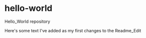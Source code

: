 # hello-world
Hello_World repository

Here's some text I've added as my first changes to the Readme_Edit

